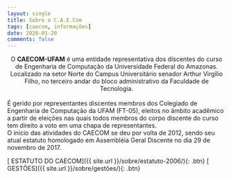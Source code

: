 ```yaml
---
layout: single
title: Sobre o C.A.E.Com
tags: [caecom, informações]
date: 2020-01-20
comments: false
---
```


<center>O <b>CAECOM-UFAM</b> é uma entidade representativa dos discentes do curso de Engenharia de Computação da Universidade Federal do Amazonas. Localizado na setor Norte do Campus Universitário senador Arthur Virgílio Filho, no terceiro andar do bloco administrativo da Faculdade de Tecnologia.</center>

<br>
É gerido por representantes discentes membros dos Colegiado de Engenharia de Computação da UFAM (FT-05), eleitos no âmbito acadêmico a partir de eleições nas quais todos membros do corpo discente do curso tem direito a voto em uma chapa de representantes.

<br>
O início das atividades do CAECOM se deu por volta de 2012, sendo seu atual estatuto homologado em Assembléia Geral Discente no dia 29 de novembro de 2017.

[<i class="fas fa-file-alt"></i> ESTATUTO DO CAECOM]({{ site.url }}/sobre/estatuto-2006/){: .btn}
[<i class="fas fa-users-cog"></i> GESTÕES]({{ site.url }}/sobre/gestões/){: .btn}
